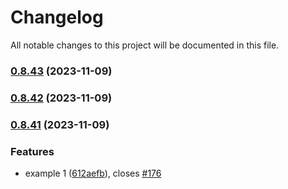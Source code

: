 # Changelog

All notable changes to this project will be documented in this file.


### [0.8.43](https://github.com/FlavioLionelRita/lambdaorm/compare/v0.8.42...v0.8.43) (2023-11-09)

### [0.8.42](https://github.com/FlavioLionelRita/lambdaorm/compare/v0.8.41...v0.8.42) (2023-11-09)

### [0.8.41](https://github.com/FlavioLionelRita/lambdaorm/compare/v0.8.40...v0.8.41) (2023-11-09)


### Features

* example 1 ([612aefb](https://github.com/FlavioLionelRita/lambdaorm/commit/612aefb6e79c7474c32ed7244117ca39cc874e23)), closes [#176](https://github.com/FlavioLionelRita/lambdaorm/issues/176)
